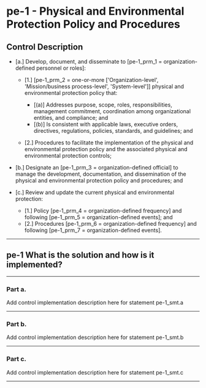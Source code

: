 # pe-1 - Physical and Environmental Protection Policy and Procedures

## Control Description

- \[a.\] Develop, document, and disseminate to \[pe-1_prm_1 = organization-defined personnel or roles\]:

  - \[1.\] \[pe-1_prm_2 = one-or-more \['Organization-level', 'Mission/business process-level', 'System-level'\]\] physical and environmental protection policy that:

    - \[(a)\] Addresses purpose, scope, roles, responsibilities, management commitment, coordination among organizational entities, and compliance; and
    - \[(b)\] Is consistent with applicable laws, executive orders, directives, regulations, policies, standards, and guidelines; and

  - \[2.\] Procedures to facilitate the implementation of the physical and environmental protection policy and the associated physical and environmental protection controls;

- \[b.\] Designate an \[pe-1_prm_3 = organization-defined official\] to manage the development, documentation, and dissemination of the physical and environmental protection policy and procedures; and

- \[c.\] Review and update the current physical and environmental protection:

  - \[1.\] Policy \[pe-1_prm_4 = organization-defined frequency\] and following \[pe-1_prm_5 = organization-defined events\]; and
  - \[2.\] Procedures \[pe-1_prm_6 = organization-defined frequency\] and following \[pe-1_prm_7 = organization-defined events\].

______________________________________________________________________

## pe-1 What is the solution and how is it implemented?

______________________________________________________________________

### Part a.

Add control implementation description here for statement pe-1_smt.a

______________________________________________________________________

### Part b.

Add control implementation description here for statement pe-1_smt.b

______________________________________________________________________

### Part c.

Add control implementation description here for statement pe-1_smt.c

______________________________________________________________________
